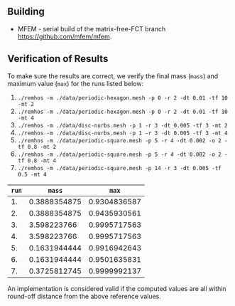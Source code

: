 ## Building

- MFEM - serial build of the matrix-free-FCT branch
  <br> https://github.com/mfem/mfem.

## Verification of Results

To make sure the results are correct, we verify the final mass (`mass`) and
maximum value (`max`) for the runs listed below:

1. `./remhos -m ./data/periodic-hexagon.mesh -p 0 -r 2 -dt 0.01 -tf 10 -mt 2`
2. `./remhos -m ./data/periodic-hexagon.mesh -p 0 -r 2 -dt 0.01 -tf 10 -mt 4`
3. `./remhos -m ./data/disc-nurbs.mesh -p 1 -r 3 -dt 0.005 -tf 3 -mt 2`
4. `./remhos -m ./data/disc-nurbs.mesh -p 1 -r 3 -dt 0.005 -tf 3 -mt 4`
5. `./remhos -m ./data/periodic-square.mesh -p 5 -r 4 -dt 0.002 -o 2 -tf 0.8 -mt 2`
6. `./remhos -m ./data/periodic-square.mesh -p 5 -r 4 -dt 0.002 -o 2 -tf 0.8 -mt 4`
7. `./remhos -m ./data/periodic-square.mesh -p 14 -r 3 -dt 0.005 -tf 0.5 -mt 4`

| `run` | `mass` | `max` |
| ----- | ------ | ----- |
|  1. | 0.3888354875 | 0.9304836587 |
|  2. | 0.3888354875 | 0.9435930561 |
|  3. | 3.598223766  | 0.9995717563 |
|  4. | 3.598223766  | 0.9995717563 |
|  5. | 0.1631944444 | 0.9916942643 |
|  6. | 0.1631944444 | 0.9501635831 |
|  7. | 0.3725812745 | 0.9999992137 |

An implementation is considered valid if the computed values are all within
round-off distance from the above reference values.
